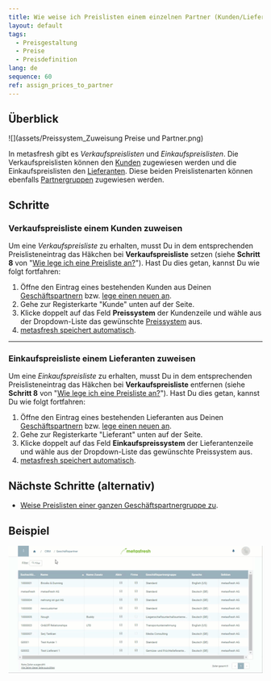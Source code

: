 ```yaml
---
title: Wie weise ich Preislisten einem einzelnen Partner (Kunden/Lieferanten) zu?
layout: default
tags:
  - Preisgestaltung
  - Preise
  - Preisdefinition
lang: de
sequence: 60
ref: assign_prices_to_partner
---
```


## Überblick
![](assets/Preissystem_Zuweisung Preise und Partner.png)

In metasfresh gibt es *Verkaufspreislisten* und *Einkaufspreislisten*. Die Verkaufspreislisten können den [Kunden](Neuer_Geschaeftspartner_Kunde) zugewiesen werden und die Einkaufspreislisten den [Lieferanten](Neuer_Geschaeftspartner_Lieferant). Diese beiden Preislistenarten können ebenfalls [Partnergruppen](Zuweisung_Preise_Partnergruppe) zugewiesen werden.

## Schritte

### Verkaufspreisliste einem Kunden zuweisen
Um eine *Verkaufspreisliste* zu erhalten, musst Du in dem entsprechenden Preislisteneintrag das Häkchen bei **Verkaufspreisliste** setzen (siehe **Schritt 8** von "[Wie lege ich eine Preisliste an?](Preisliste_anlegen)"). Hast Du dies getan, kannst Du wie folgt fortfahren:

1. Öffne den Eintrag eines bestehenden Kunden aus Deinen [Geschäftspartnern](Menu) bzw. [lege einen neuen an](Neuer_Geschaeftspartner_Kunde).
1. Gehe zur Registerkarte "Kunde" unten auf der Seite.
1. Klicke doppelt auf das Feld **Preissystem** der Kundenzeile und wähle aus der Dropdown-Liste das gewünschte [Preissystem](Preissystem_anlegen) aus.
1. [metasfresh speichert automatisch](Speicheranzeige).

---

### Einkaufspreisliste einem Lieferanten zuweisen
Um eine *Einkaufspreisliste* zu erhalten, musst Du in dem entsprechenden Preislisteneintrag das Häkchen bei **Verkaufspreisliste** entfernen (siehe **Schritt 8** von "[Wie lege ich eine Preisliste an?](Preisliste_anlegen)"). Hast Du dies getan, kannst Du wie folgt fortfahren:

1. Öffne den Eintrag eines bestehenden Lieferanten aus Deinen [Geschäftspartnern](Menu) bzw. [lege einen neuen an](Neuer_Geschaeftspartner_Lieferant).
1. Gehe zur Registerkarte "Lieferant" unten auf der Seite.
1. Klicke doppelt auf das Feld **Einkaufspreissystem** der Lieferantenzeile und wähle aus der Dropdown-Liste das gewünschte Preissystem aus.
1. [metasfresh speichert automatisch](Speicheranzeige).

## Nächste Schritte (alternativ)
- [Weise Preislisten einer ganzen Geschäftspartnergruppe zu](Zuweisung_Preise_Partnergruppe).

## Beispiel
![](assets/Zuweisung_Preise_Partner.gif)
